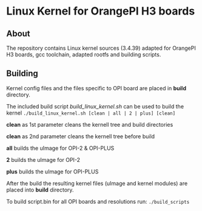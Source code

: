 Linux Kernel for OrangePI H3 boards
===================================

About
-----

The repository contains Linux kernel sources (3.4.39) adapted for OrangePI H3 boards, gcc toolchain, adapted rootfs and building scripts.

Building
--------

Kernel config files and the files specific to OPI board are placed in **build** directory.

The included build script *build_linux_kernel.sh* can be used to build the kernel
`./build_linux_kernel.sh [clean | all | 2 | plus] [clean]`

**clean** as 1st parameter cleans the kernell tree and build directories

**clean** as 2nd parameter cleans the kernell tree before build

**all** builds the uImage for OPI-2 & OPI-PLUS

**2** builds the uImage for OPI-2

**plus** builds the uImage for OPI-PLUS

After the build the resulting kernel files (uImage and kernel modules) are placed into **build** directory.

To build script.bin for all OPI boards and resolutions run:
`./build_scripts`
